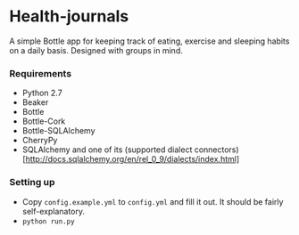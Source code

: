 Health-journals
===============

A simple Bottle app for keeping track of eating, exercise and sleeping habits on a daily basis. Designed with groups in mind.

### Requirements

* Python 2.7
* Beaker
* Bottle
* Bottle-Cork
* Bottle-SQLAlchemy
* CherryPy
* SQLAlchemy and one of its (supported dialect connectors)[http://docs.sqlalchemy.org/en/rel_0_9/dialects/index.html]

### Setting up

* Copy `config.example.yml` to `config.yml` and fill it out. It should be fairly self-explanatory.
* `python run.py`